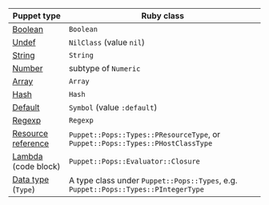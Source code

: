 [boolean]: ./lang_data_boolean.html
[undef]: ./lang_data_undef.html
[string]: ./lang_data_string.html
[number]: ./lang_data_number.html
[array]: ./lang_data_array.html
[hash]: ./lang_data_hash.html
[default]: ./lang_data_default.html
[regexp]: ./lang_data_regexp.html
[resource reference]: ./lang_data_resource_reference.html
[lambda]: ./lang_lambdas.html
[data type]: ./lang_data_type.html

Puppet type             | Ruby class
------------------------|-------------------------------------------------------------------------------
[Boolean][]             | `Boolean`
[Undef][]               | `NilClass` (value `nil`)
[String][]              | `String`
[Number][]              | subtype of `Numeric`
[Array][]               | `Array`
[Hash][]                | `Hash`
[Default][]             | `Symbol` (value `:default`)
[Regexp][]              | `Regexp`
[Resource reference][]  | `Puppet::Pops::Types::PResourceType`, or `Puppet::Pops::Types::PHostClassType`
[Lambda][] (code block) | `Puppet::Pops::Evaluator::Closure`
[Data type][] (`Type`)  | A type class under `Puppet::Pops::Types`, e.g. `Puppet::Pops::Types::PIntegerType`
